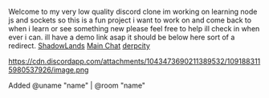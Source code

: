 Welcome to my very low quality discord clone im working on learning node js and sockets so this is a fun project i want to work on and come back to when i learn or see something new please feel free to help ill check in when ever i can. ill have a demo link asap it should be below here sort of a redirect.
[ShadowLands](http://174.140.88.174:4000/?room=shadowlands)
[Main Chat](http://174.140.88.174:4000/?room=mainchat)
[derpcity](http://174.140.88.174:4000/?room=derpcity)

https://cdn.discordapp.com/attachments/1043473690211389532/1091883115980537926/image.png

Added @uname "name" | @room "name"
